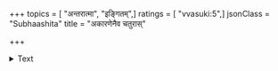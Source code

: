 +++
topics = [ "अन्तरात्मा", "इङ्गितम्",]
ratings = [ "vvasuki:5",]
jsonClass = "Subhaashita"
title = "अकारणेनैव चतुरास्"

+++

<details><summary>Text</summary>

अकारणेनैव चतुरास् तर्कयन्ति परेङ्गितम् ।  
गर्भस्थं केतकीपुष्पम् आमोदेनेव षट्पदाः ॥
</details>
